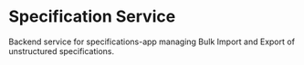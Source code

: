 # Specification Service

Backend service for specifications-app managing Bulk Import and Export of unstructured specifications.
